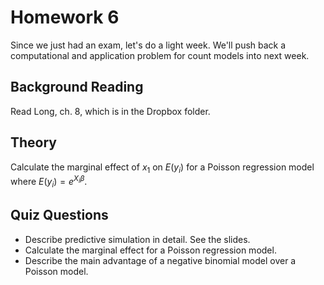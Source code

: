 Homework 6
==========

Since we just had an exam, let's do a light week. We'll push back a computational and application problem for count models into next week.

## Background Reading

Read Long, ch. 8, which is in the Dropbox folder.

## Theory

Calculate the marginal effect of $x_1$ on $E(y_i)$ for a Poisson regression model where $E(y_i) = e^{X_i \beta}$.

## Quiz Questions

* Describe predictive simulation in detail. See the slides.
* Calculate the marginal effect for a Poisson regression model.
* Describe the main advantage of a negative binomial model over a Poisson model.